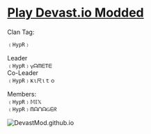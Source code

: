 # <a href="https://devastmod.github.io/" class="button big">Play Devast.io Modded</a>
Clan Tag:  
```diff
﹙HypR﹚
```     
 Leader  
 ```﹙HypR﹚𐍅ᗩᗰᗴƬᗴ```  
Co-Leader  
```﹙HypR﹚Ҝι尺ιｔｏ``` 
  
Members:   
 ```﹙HypR﹚𝕄𝕀𝕏  ```  
 ```﹙HypR﹚ᗰᗩᑎᗩǤᗴᖇ```  

![DevastMod.github.io](https://raw.githubusercontent.com/DevastMod/DevastMod.github.io/main/img/HypR-Modded-Github.png)
